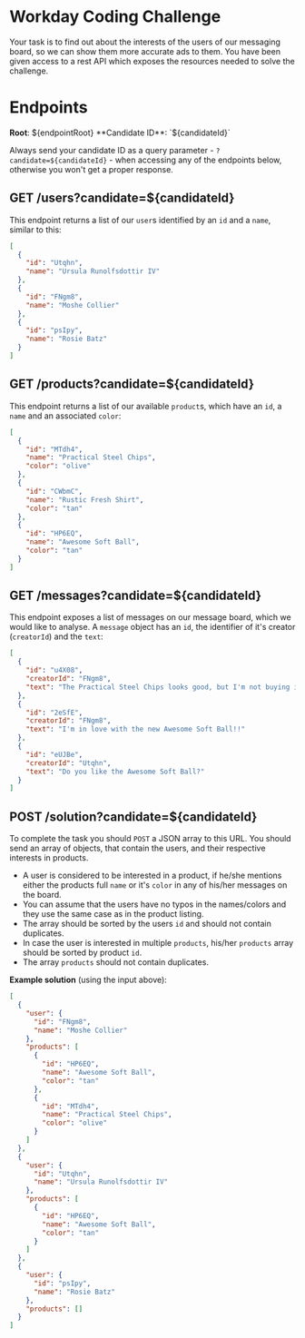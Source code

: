 # Workday Coding Challenge

Your task is to find out about the interests of the users of our messaging board, so we can show them more accurate ads to them. You have been given access to a rest API which exposes the resources needed to solve the challenge.  

# Endpoints

**Root**: ${endpointRoot}
**Candidate ID**: `${candidateId}`

Always send your candidate ID as a query parameter - `?candidate=${candidateId}` - when accessing any of the endpoints below, otherwise you won't get a proper response.

## GET /users?candidate=${candidateId}

This endpoint returns a list of our `user`s identified by an `id` and a `name`, similar to this:

```json
[
  {
    "id": "Utqhn",
    "name": "Ursula Runolfsdottir IV"
  },
  {
    "id": "FNgm8",
    "name": "Moshe Collier"
  },
  {
    "id": "psIpy",
    "name": "Rosie Batz"
  }
]
```

## GET /products?candidate=${candidateId}

This endpoint returns a list of our available `product`s, which have an `id`, a `name` and an associated `color`:

```json
[
  {
    "id": "MTdh4",
    "name": "Practical Steel Chips",
    "color": "olive"
  },
  {
    "id": "CWbmC",
    "name": "Rustic Fresh Shirt",
    "color": "tan"
  },
  {
    "id": "HP6EQ",
    "name": "Awesome Soft Ball",
    "color": "tan"
  }
]
```  

## GET /messages?candidate=${candidateId}

This endpoint exposes a list of messages on our message board, which we would like to analyse. A `message` object has an `id`, the identifier of it's creator (`creatorId`) and the `text`:

```json
[
  {
    "id": "u4X08",
    "creatorId": "FNgm8",
    "text": "The Practical Steel Chips looks good, but I'm not buying it yet."
  },
  {
    "id": "2eSfE",
    "creatorId": "FNgm8",
    "text": "I'm in love with the new Awesome Soft Ball!!"
  },
  {
    "id": "eUJBe",
    "creatorId": "Utqhn",
    "text": "Do you like the Awesome Soft Ball?"
  }
]
```

## POST /solution?candidate=${candidateId}
To complete the task you should `POST` a JSON array to this URL. You should send an array of objects, that contain the users, and their respective interests in products.

- A user is considered to be interested in a product, if he/she mentions either the products full `name` or it's `color` in any of his/her messages on the board. 
- You can assume that the users have no typos in the names/colors and they use the same case as in the product listing.
- The array should be sorted by the users `id` and should not contain duplicates.
- In case the user is interested in multiple `products`, his/her `products` array should be sorted by product `id`.
- The array `products` should not contain duplicates.

**Example solution** (using the input above):

```json
[
  {
    "user": {
      "id": "FNgm8",
      "name": "Moshe Collier"
    },
    "products": [
      {
        "id": "HP6EQ",
        "name": "Awesome Soft Ball",
        "color": "tan"
      },
      {
        "id": "MTdh4",
        "name": "Practical Steel Chips",
        "color": "olive"
      }
    ]
  },
  {
    "user": {
      "id": "Utqhn",
      "name": "Ursula Runolfsdottir IV"
    },
    "products": [
      {
        "id": "HP6EQ",
        "name": "Awesome Soft Ball",
        "color": "tan"
      }
    ]
  },
  {
    "user": {
      "id": "psIpy",
      "name": "Rosie Batz"
    },
    "products": []
  }
]
```